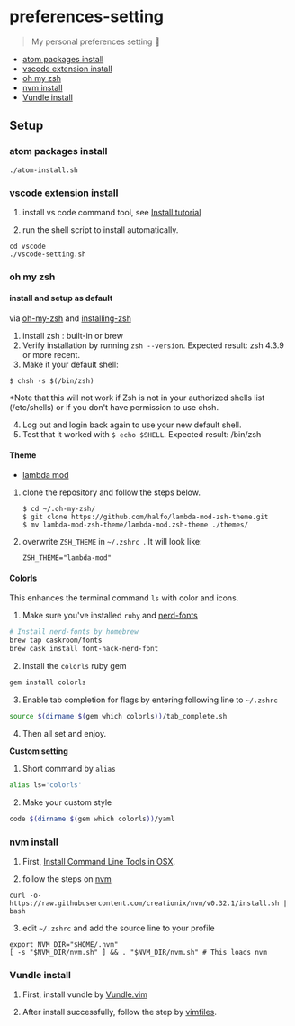 
# preferences-setting
> My personal preferences setting 🎉

* [atom packages install](#atom-packages-install)
* [vscode extension install](#vscode-extension-install)
* [oh my zsh](#oh-my-zsh)
* [nvm install](#nvm-install)
* [Vundle install](#vundle-install)

## Setup
### atom packages install
```shell
./atom-install.sh
```

### vscode extension install

1. install vs code command tool, see [Install tutorial](https://code.visualstudio.com/docs/setup/mac)

2. run the shell script to install automatically.

```shell
cd vscode
./vscode-setting.sh
```

### oh my zsh

#### install and setup as default
via [oh-my-zsh](https://github.com/robbyrussell/oh-my-zsh/wiki/Installing-ZSH) and
[installing-zsh](https://github.com/robbyrussell/oh-my-zsh/wiki/Installing-ZSH)


1. install zsh : built-in or brew
2. Verify installation by running ```zsh --version```. Expected result: zsh 4.3.9 or more recent.
3. Make it your default shell:
```shell
$ chsh -s $(/bin/zsh)
```
\*Note that this will not work if Zsh is not in your authorized shells list (/etc/shells) or if you don't have permission to use chsh.


4. Log out and login back again to use your new default shell.
5. Test that it worked with ```$ echo $SHELL```. Expected result: /bin/zsh

#### Theme
- [lambda mod](https://github.com/halfo/lambda-mod-zsh-theme/)


1. clone the repository and follow the steps below.
   ```shell
   $ cd ~/.oh-my-zsh/
   $ git clone https://github.com/halfo/lambda-mod-zsh-theme.git
   $ mv lambda-mod-zsh-theme/lambda-mod.zsh-theme ./themes/
   ```

2. overwrite ```ZSH_THEME``` in ```~/.zshrc ```. It will look like:
   ```
   ZSH_THEME="lambda-mod"
   ```

#### [Colorls](https://github.com/athityakumar/colorls)
This enhances the terminal command `ls` with color and icons.

1. Make sure you've installed `ruby` and [nerd-fonts](https://github.com/ryanoasis/nerd-fonts)
```sh
# Install nerd-fonts by homebrew
brew tap caskroom/fonts
brew cask install font-hack-nerd-font
```

2. Install the `colorls` ruby gem
```sh
gem install colorls
```

3. Enable tab completion for flags by entering following line to `~/.zshrc`
```sh
source $(dirname $(gem which colorls))/tab_complete.sh
```

4. Then all set and enjoy.

**Custom setting**

1. Short command by `alias`
```sh
alias ls='colorls'
```

2. Make your custom style
```sh
code $(dirname $(gem which colorls))/yaml
```


### nvm install

1. First,
[Install Command Line Tools in OSX](http://osxdaily.com/2014/02/12/install-command-line-tools-mac-os-x/).

2. follow the steps on [nvm](https://github.com/creationix/nvm)
```
curl -o- https://raw.githubusercontent.com/creationix/nvm/v0.32.1/install.sh | bash
```

3. edit ```~/.zshrc``` and add the source line to your profile

```
export NVM_DIR="$HOME/.nvm"
[ -s "$NVM_DIR/nvm.sh" ] && . "$NVM_DIR/nvm.sh" # This loads nvm
```

### Vundle install
1. First, install vundle by [Vundle.vim](https://github.com/VundleVim/Vundle.vim)

2. After install successfully, follow the step by
[vimfiles](https://github.com/Chun-MingChen/vimfiles).
